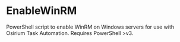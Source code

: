 # EnableWinRM
PowerShell script to enable WinRM on Windows servers for use with Osirium Task Automation. Requires PowerShell >v3.
